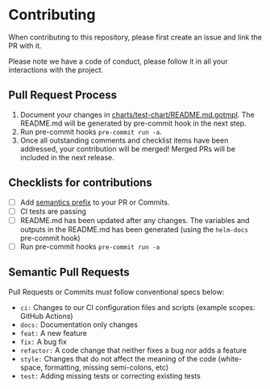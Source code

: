 # Contributing

When contributing to this repository, please first create an issue and link the PR with it.

Please note we have a code of conduct, please follow it in all your interactions with the project.

## Pull Request Process

1. Document your changes in [charts/test-chart/README.md.gotmpl](charts/test-chart/README.md.gotmpl). The README.md will be generated by pre-commit hook in the next step.
2. Run pre-commit hooks `pre-commit run -a`.
3. Once all outstanding comments and checklist items have been addressed, your contribution will be merged! Merged PRs will be included in the next release.

## Checklists for contributions

- [ ] Add [semantics prefix](#semantic-pull-requests) to your PR or Commits.
- [ ] CI tests are passing
- [ ] README.md has been updated after any changes. The variables and outputs in the README.md has been generated (using the `helm-docs` pre-commit hook)
- [ ] Run pre-commit hooks `pre-commit run -a`

## Semantic Pull Requests

Pull Requests or Commits must follow conventional specs below:

- `ci:` Changes to our CI configuration files and scripts (example scopes: GitHub Actions)
- `docs:` Documentation only changes
- `feat:` A new feature
- `fix:` A bug fix
- `refactor:` A code change that neither fixes a bug nor adds a feature
- `style:` Changes that do not affect the meaning of the code (white-space, formatting, missing semi-colons, etc)
- `test:` Adding missing tests or correcting existing tests
